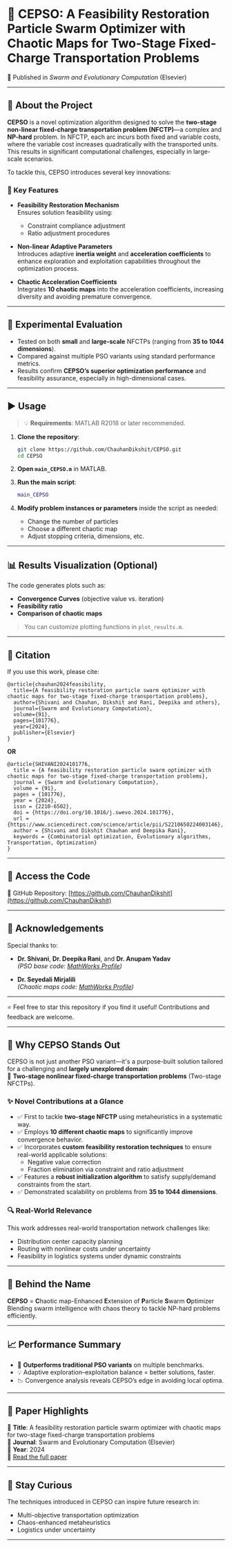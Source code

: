 # 🚚 CEPSO: A Feasibility Restoration Particle Swarm Optimizer with Chaotic Maps for Two-Stage Fixed-Charge Transportation Problems  
📄 Published in *Swarm and Evolutionary Computation* (Elsevier)

---

## 📌 About the Project

**CEPSO** is a novel optimization algorithm designed to solve the **two-stage non-linear fixed-charge transportation problem (NFCTP)**—a complex and **NP-hard** problem. In NFCTP, each arc incurs both fixed and variable costs, where the variable cost increases quadratically with the transported units. This results in significant computational challenges, especially in large-scale scenarios.

To tackle this, CEPSO introduces several key innovations:

### 🚀 Key Features

- **Feasibility Restoration Mechanism**  
  Ensures solution feasibility using:
  - Constraint compliance adjustment  
  - Ratio adjustment procedures  

- **Non-linear Adaptive Parameters**  
  Introduces adaptive **inertia weight** and **acceleration coefficients** to enhance exploration and exploitation capabilities throughout the optimization process.

- **Chaotic Acceleration Coefficients**  
  Integrates **10 chaotic maps** into the acceleration coefficients, increasing diversity and avoiding premature convergence.

---

## 🧪 Experimental Evaluation

- Tested on both **small** and **large-scale** NFCTPs (ranging from **35 to 1044 dimensions**).
- Compared against multiple PSO variants using standard performance metrics.
- Results confirm **CEPSO’s superior optimization performance** and feasibility assurance, especially in high-dimensional cases.

---

## ▶️ Usage

> 💡 **Requirements**: MATLAB R2018 or later recommended.

1. **Clone the repository**:
   ```bash
   git clone https://github.com/ChauhanDikshit/CEPSO.git
   cd CEPSO
   ```

2. **Open `main_CEPSO.m`** in MATLAB.

3. **Run the main script**:
   ```matlab
   main_CEPSO
   ```

4. **Modify problem instances or parameters** inside the script as needed:
   - Change the number of particles
   - Choose a different chaotic map
   - Adjust stopping criteria, dimensions, etc.

---

## 📊 Results Visualization (Optional)

The code generates plots such as:

- **Convergence Curves** (objective value vs. iteration)
- **Feasibility ratio**
- **Comparison of chaotic maps**

> You can customize plotting functions in `plot_results.m`.

---

## 📖 Citation

If you use this work, please cite:

```
@article{chauhan2024feasibility,
  title={A feasibility restoration particle swarm optimizer with chaotic maps for two-stage fixed-charge transportation problems},
  author={Shivani and Chauhan, Dikshit and Rani, Deepika and others},
  journal={Swarm and Evolutionary Computation},
  volume={91},
  pages={101776},
  year={2024},
  publisher={Elsevier}
}
```

**OR**

```
@article{SHIVANI2024101776,
  title = {A feasibility restoration particle swarm optimizer with chaotic maps for two-stage fixed-charge transportation problems},
  journal = {Swarm and Evolutionary Computation},
  volume = {91},
  pages = {101776},
  year = {2024},
  issn = {2210-6502},
  doi = {https://doi.org/10.1016/j.swevo.2024.101776},
  url = {https://www.sciencedirect.com/science/article/pii/S2210650224003146},
  author = {Shivani and Dikshit Chauhan and Deepika Rani},
  keywords = {Combinatorial optimization, Evolutionary algorithms, Transportation, Optimization}
}
```

---

## 📎 Access the Code

🔗 GitHub Repository: [https://github.com/ChauhanDikshit](https://github.com/ChauhanDikshit)

---

## 🙏 Acknowledgements

Special thanks to:

- **Dr. Shivani**, **Dr. Deepika Rani**, and **Dr. Anupam Yadav**  
  *(PSO base code: [MathWorks Profile](https://www.mathworks.com/matlabcentral/profile/authors/2870277))*

- **Dr. Seyedali Mirjalili**  
  *(Chaotic maps code: [MathWorks Profile](https://www.mathworks.com/matlabcentral/profile/authors/2943818))*

---

⭐ Feel free to star this repository if you find it useful! Contributions and feedback are welcome.


---

## 🌟 Why CEPSO Stands Out

CEPSO is not just another PSO variant—it's a purpose-built solution tailored for a challenging and **largely unexplored domain**:  
🔹 **Two-stage nonlinear fixed-charge transportation problems** (Two-stage NFCTPs).

### ✨ Novel Contributions at a Glance

- ✅ First to tackle **two-stage NFCTP** using metaheuristics in a systematic way.
- ✅ Employs **10 different chaotic maps** to significantly improve convergence behavior.
- ✅ Incorporates **custom feasibility restoration techniques** to ensure real-world applicable solutions:
  - Negative value correction
  - Fraction elimination via constraint and ratio adjustment
- ✅ Features a **robust initialization algorithm** to satisfy supply/demand constraints from the start.
- ✅ Demonstrated scalability on problems from **35 to 1044 dimensions**.

### 🔍 Real-World Relevance

This work addresses real-world transportation network challenges like:
- Distribution center capacity planning
- Routing with nonlinear costs under uncertainty
- Feasibility in logistics systems under dynamic constraints

---

## 🧠 Behind the Name

**CEPSO** = **C**haotic map-Enhanced **E**xtension of **P**article **S**warm **O**ptimizer  
Blending swarm intelligence with chaos theory to tackle NP-hard problems efficiently.

---

## 📈 Performance Summary

- 🚀 **Outperforms traditional PSO variants** on multiple benchmarks.
- 💡 Adaptive exploration–exploitation balance = better solutions, faster.
- 📉 Convergence analysis reveals CEPSO’s edge in avoiding local optima.

---

## 🔬 Paper Highlights

📘 **Title**: A feasibility restoration particle swarm optimizer with chaotic maps for two-stage fixed-charge transportation problems  
📍 **Journal**: Swarm and Evolutionary Computation (Elsevier)  
📅 **Year**: 2024  
📎 [Read the full paper](https://doi.org/10.1016/j.swevo.2024.101776)

---

## 🧠 Stay Curious

The techniques introduced in CEPSO can inspire future research in:
- Multi-objective transportation optimization
- Chaos-enhanced metaheuristics
- Logistics under uncertainty

---

